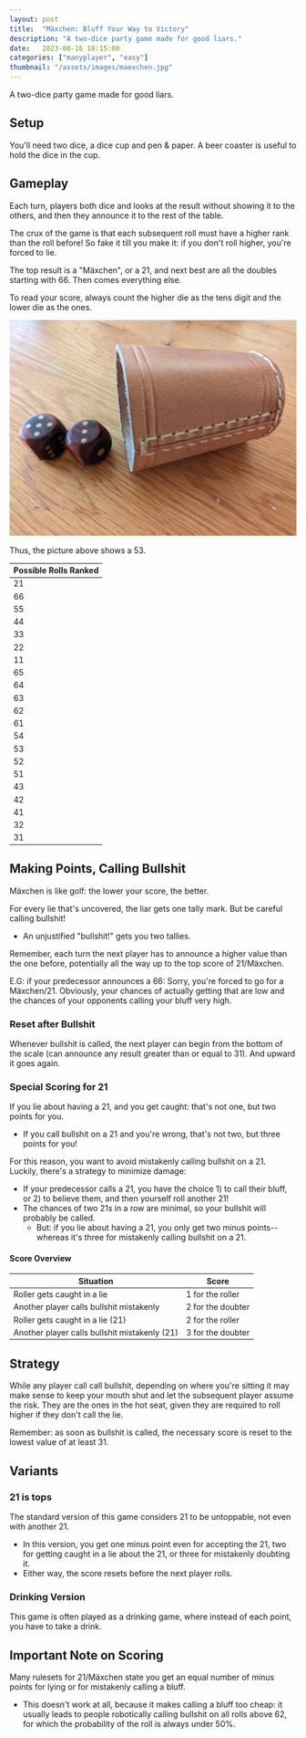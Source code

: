 ```yaml
---
layout: post
title:  "Mäxchen: Bluff Your Way to Victory"
description: "A two-dice party game made for good liars."
date:   2023-08-16 18:15:00
categories: ["manyplayer", "easy"]
thumbnail: "/assets/images/maexchen.jpg"
---
```

A two-dice party game made for good liars.

## Setup
You'll need two dice, a dice cup and pen & paper. A beer coaster is useful to hold the dice in the cup.

## Gameplay
Each turn, players both dice and looks at the result without showing it to the others, and then they announce it to the rest of the table.

The crux of the game is that each subsequent roll must have a higher rank than the roll before! So fake it till you make it: if you don't roll higher, you're forced to lie. 

The top result is a "Mäxchen", or a 21, and next best are all the doubles starting with 66. Then comes everything else.

To read your score, always count the higher die as the tens digit and the lower die as the ones. 

![](/assets/images/maexchen.jpg)

Thus, the picture above shows a 53.

| Possible Rolls Ranked |
|-----|
|21|
|66| 
|55| 
|44| 
|33| 
|22|
|11|
|65|
|64|
|63|
|62|
|61|
|54|
|53|
|52|
|51|
|43|
|42|
|41|
|32|
|31|

## Making Points, Calling Bullshit
Mäxchen is like golf: the lower your score, the better.

For every lie that's uncovered, the liar gets one tally mark. But be careful calling bullshit!
- An unjustified "bullshit!" gets you two tallies.

Remember, each turn the next player has to announce a higher value than the one before, potentially all the way up to the top score of 21/Mäxchen.

E.G: if your predecessor announces a 66: Sorry, you're forced to go for a Mäxchen/21.
Obviously, your chances of actually getting that are low and the chances of your opponents calling your bluff very high.

### Reset after Bullshit
Whenever bullshit is called, the next player can begin from the bottom of the scale (can announce any result greater than or equal to 31). And upward it goes again.

### Special Scoring for 21
If you lie about having a 21, and you get caught: that's not one, but two points for you.
- If you call bullshit on a 21 and you're wrong, that's not two, but three points for you!

For this reason, you want to avoid mistakenly calling bullshit on a 21. Luckily, there's a strategy to minimize damage:

- If your predecessor calls a 21, you have the choice 1) to call their bluff, or 2) to believe them, and then yourself roll another 21!
- The chances of two 21s in a row are minimal, so your bullshit will probably be called. 
  - But: if you lie about having a 21, you only get two minus points-- whereas it's three for mistakenly calling bullshit on a 21.

#### Score Overview

| Situation | Score |
|-----|-----|
| Roller gets caught in a lie | 1 for the roller |
| Another player calls bullshit mistakenly | 2 for the doubter |
| Roller gets caught in a lie (21) | 2 for the roller |
| Another player calls bullshit mistakenly (21) | 3 for the doubter |

## Strategy
While any player call call bullshit, depending on where you're sitting it may make sense to keep your mouth shut and let the subsequent player assume the risk. They are the ones in the hot seat, given they are required to roll higher if they don't call the lie.

Remember: as soon as bullshit is called, the necessary score is reset to the lowest value of at least 31.

## Variants
### 21 is tops
The standard version of this game considers 21 to be untoppable, not even with another 21. 
- In this version, you get one minus point even for accepting the 21, two for getting caught in a lie about the 21, or three for mistakenly doubting it.
- Either way, the score resets before the next player rolls.
  
### Drinking Version
This game is often played as a drinking game, where instead of each point, you have to take a drink.

## Important Note on Scoring
Many rulesets for 21/Mäxchen state you get an equal number of minus points for lying or for mistakenly calling a bluff. 
- This doesn't work at all, because it makes calling a bluff too cheap: it usually leads to people robotically calling bullshit on all rolls above 62, for which the probability of the roll is always under 50%.


